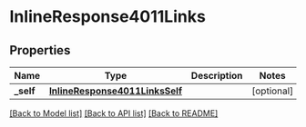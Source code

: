 # InlineResponse4011Links

## Properties
Name | Type | Description | Notes
------------ | ------------- | ------------- | -------------
**_self** | [**InlineResponse4011LinksSelf**](InlineResponse4011LinksSelf.md) |  | [optional] 

[[Back to Model list]](../README.md#documentation-for-models) [[Back to API list]](../README.md#documentation-for-api-endpoints) [[Back to README]](../README.md)


